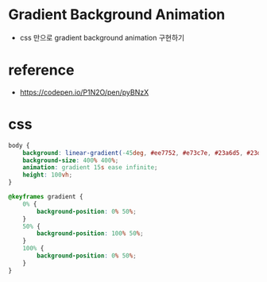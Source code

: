 # Gradient Background Animation
+ css 만으로 gradient background animation 구현하기

# reference
+ https://codepen.io/P1N2O/pen/pyBNzX

# css
``` css
body {
	background: linear-gradient(-45deg, #ee7752, #e73c7e, #23a6d5, #23d5ab);
	background-size: 400% 400%;
	animation: gradient 15s ease infinite;
	height: 100vh;
}

@keyframes gradient {
	0% {
		background-position: 0% 50%;
	}
	50% {
		background-position: 100% 50%;
	}
	100% {
		background-position: 0% 50%;
	}
}

```
